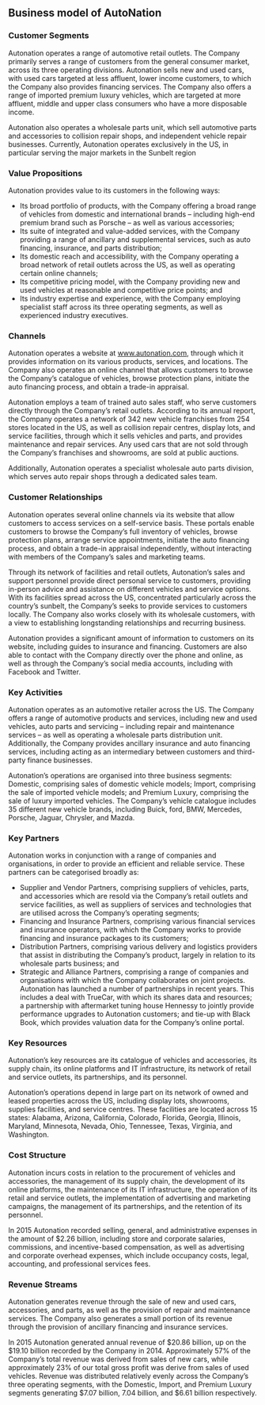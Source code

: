Business model of AutoNation
----------------------------

 ### Customer Segments

 Autonation operates a range of automotive retail outlets. The Company primarily serves a range of customers from the general consumer market, across its three operating divisions. Autonation sells new and used cars, with used cars targeted at less affluent, lower income customers, to which the Company also provides financing services. The Company also offers a range of imported premium luxury vehicles, which are targeted at more affluent, middle and upper class consumers who have a more disposable income.

 Autonation also operates a wholesale parts unit, which sell automotive parts and accessories to collision repair shops, and independent vehicle repair businesses. Currently, Autonation operates exclusively in the US, in particular serving the major markets in the Sunbelt region

 ### Value Propositions

 Autonation provides value to its customers in the following ways:

  * Its broad portfolio of products, with the Company offering a broad range of vehicles from domestic and international brands – including high-end premium brand such as Porsche – as well as various accessories;
 * Its suite of integrated and value-added services, with the Company providing a range of ancillary and supplemental services, such as auto financing, insurance, and parts distribution;
 * Its domestic reach and accessibility, with the Company operating a broad network of retail outlets across the US, as well as operating certain online channels;
 * Its competitive pricing model, with the Company providing new and used vehicles at reasonable and competitive price points; and
 * Its industry expertise and experience, with the Company employing specialist staff across its three operating segments, as well as experienced industry executives.
  ### Channels

 Autonation operates a website at www.autonation.com, through which it provides information on its various products, services, and locations. The Company also operates an online channel that allows customers to browse the Company’s catalogue of vehicles, browse protection plans, initiate the auto financing process, and obtain a trade-in appraisal.

 Autonation employs a team of trained auto sales staff, who serve customers directly through the Company’s retail outlets. According to its annual report, the Company operates a network of 342 new vehicle franchises from 254 stores located in the US, as well as collision repair centres, display lots, and service facilities, through which it sells vehicles and parts, and provides maintenance and repair services. Any used cars that are not sold through the Company’s franchises and showrooms, are sold at public auctions.

 Additionally, Autonation operates a specialist wholesale auto parts division, which serves auto repair shops through a dedicated sales team.

 ### Customer Relationships

 Autonation operates several online channels via its website that allow customers to access services on a self-service basis. These portals enable customers to browse the Company’s full inventory of vehicles, browse protection plans, arrange service appointments, initiate the auto financing process, and obtain a trade-in appraisal independently, without interacting with members of the Company’s sales and marketing teams.

 Through its network of facilities and retail outlets, Autonation’s sales and support personnel provide direct personal service to customers, providing in-person advice and assistance on different vehicles and service options. With its facilities spread across the US, concentrated particularly across the country’s sunbelt, the Company’s seeks to provide services to customers locally. The Company also works closely with its wholesale customers, with a view to establishing longstanding relationships and recurring business.

 Autonation provides a significant amount of information to customers on its website, including guides to insurance and financing. Customers are also able to contact with the Company directly over the phone and online, as well as through the Company’s social media accounts, including with Facebook and Twitter.

 ### Key Activities

 Autonation operates as an automotive retailer across the US. The Company offers a range of automotive products and services, including new and used vehicles, auto parts and servicing – including repair and maintenance services – as well as operating a wholesale parts distribution unit. Additionally, the Company provides ancillary insurance and auto financing services, including acting as an intermediary between customers and third-party finance businesses.

 Autonation’s operations are organised into three business segments: Domestic, comprising sales of domestic vehicle models; Import, comprising the sale of imported vehicle models; and Premium Luxury, comprising the sale of luxury imported vehicles. The Company’s vehicle catalogue includes 35 different new vehicle brands, including Buick, ford, BMW, Mercedes, Porsche, Jaguar, Chrysler, and Mazda.

 ### Key Partners

 Autonation works in conjunction with a range of companies and organisations, in order to provide an efficient and reliable service. These partners can be categorised broadly as:

  * Supplier and Vendor Partners, comprising suppliers of vehicles, parts, and accessories which are resold via the Company’s retail outlets and service facilities, as well as suppliers of services and technologies that are utilised across the Company’s operating segments;
 * Financing and Insurance Partners, comprising various financial services and insurance operators, with which the Company works to provide financing and insurance packages to its customers;
 * Distribution Partners, comprising various delivery and logistics providers that assist in distributing the Company’s product, largely in relation to its wholesale parts business; and
 * Strategic and Alliance Partners, comprising a range of companies and organisations with which the Company collaborates on joint projects.
  Autonation has launched a number of partnerships in recent years. This includes a deal with TrueCar, with which its shares data and resources; a partnership with aftermarket tuning house Hennessy to jointly provide performance upgrades to Autonation customers; and tie-up with Black Book, which provides valuation data for the Company’s online portal.

 ### Key Resources

 Autonation’s key resources are its catalogue of vehicles and accessories, its supply chain, its online platforms and IT infrastructure, its network of retail and service outlets, its partnerships, and its personnel.

 Autonation’s operations depend in large part on its network of owned and leased properties across the US, including display lots, showrooms, supplies facilities, and service centres. These facilities are located across 15 states: Alabama, Arizona, California, Colorado, Florida, Georgia, Illinois, Maryland, Minnesota, Nevada, Ohio, Tennessee, Texas, Virginia, and Washington.

 ### Cost Structure

 Autonation incurs costs in relation to the procurement of vehicles and accessories, the management of its supply chain, the development of its online platforms, the maintenance of its IT infrastructure, the operation of its retail and service outlets, the implementation of advertising and marketing campaigns, the management of its partnerships, and the retention of its personnel.

 In 2015 Autonation recorded selling, general, and administrative expenses in the amount of $2.26 billion, including store and corporate salaries, commissions, and incentive-based compensation, as well as advertising and corporate overhead expenses, which include occupancy costs, legal, accounting, and professional services fees.

 ### Revenue Streams

 Autonation generates revenue through the sale of new and used cars, accessories, and parts, as well as the provision of repair and maintenance services. The Company also generates a small portion of its revenue through the provision of ancillary financing and insurance services.

 In 2015 Autonation generated annual revenue of $20.86 billion, up on the $19.10 billion recorded by the Company in 2014. Approximately 57% of the Company’s total revenue was derived from sales of new cars, while approximately 23% of our total gross profit was derive from sales of used vehicles. Revenue was distributed relatively evenly across the Company’s three operating segments, with the Domestic, Import, and Premium Luxury segments generating $7.07 billion, 7.04 billion, and $6.61 billion respectively.